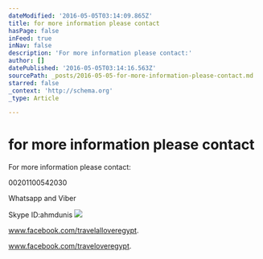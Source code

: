 ```yaml
---
dateModified: '2016-05-05T03:14:09.865Z'
title: for more information please contact
hasPage: false
inFeed: true
inNav: false
description: 'For more information please contact:'
author: []
datePublished: '2016-05-05T03:14:16.563Z'
sourcePath: _posts/2016-05-05-for-more-information-please-contact.md
starred: false
_context: 'http://schema.org'
_type: Article

---
```

# for more information please contact

For more information please contact:

00201100542030

Whatsapp and Viber

Skype ID:ahmdunis
![](https://the-grid-user-content.s3-us-west-2.amazonaws.com/f77a390b-7c79-407d-8090-f5c972b4cd78.jpg)

www.facebook.com/travelalloveregypt.

www.facebook.com/traveloveregypt.
